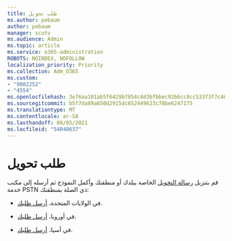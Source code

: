 ```yaml
---
title: طلب تحويل
ms.author: pebaum
author: pebaum
manager: scotv
ms.audience: Admin
ms.topic: article
ms.service: o365-administration
ROBOTS: NOINDEX, NOFOLLOW
localization_priority: Priority
ms.collection: Adm_O365
ms.custom:
- "9002252"
- "4554"
ms.openlocfilehash: 3e76aa101ab5f6429b7854c4d3bfbbec92b6cc8cc53373f7c465ddf5320b3ba1
ms.sourcegitcommit: b5f7da89a650d2915dc652449623c78be6247175
ms.translationtype: MT
ms.contentlocale: ar-SA
ms.lasthandoff: 08/05/2021
ms.locfileid: "54040637"
---
```

# <a name="port-order-request"></a>طلب تحويل

قم بتنزيل [رسالة التخويل](https://docs.microsoft.com/microsoftteams/manage-phone-numbers-for-your-organization/manage-phone-numbers-for-your-organization#letters-of-authorization-loas-for-transferring-numbers) الخاصة ببلدك أو منطقتك وأكمل النموذج ثم أرسله إلى مكتب خدمة PSTN ذي الصلة بمنطقتك:

- في الولايات المتحدة، [أرسل طلبك](mailto:ptn@microsoft.com).

- في أوروبا، [أرسل طلبك](mailto:ptneu@microsoft.com).

- في أسيا، [أرسل طلبك](mailto:ptnapac@microsoft.com).
